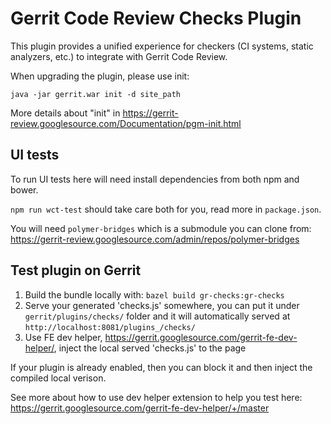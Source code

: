 # Gerrit Code Review Checks Plugin

This plugin provides a unified experience for checkers (CI systems, static
analyzers, etc.) to integrate with Gerrit Code Review.

When upgrading the plugin, please use init:

    java -jar gerrit.war init -d site_path

More details about "init" in https://gerrit-review.googlesource.com/Documentation/pgm-init.html

## UI tests

To run UI tests here will need install dependencies from both npm and bower.

`npm run wct-test` should take care both for you, read more in `package.json`.

You will need `polymer-bridges` which is a submodule you can clone from: https://gerrit-review.googlesource.com/admin/repos/polymer-bridges

## Test plugin on Gerrit

1. Build the bundle locally with: `bazel build gr-checks:gr-checks`
2. Serve your generated 'checks.js' somewhere, you can put it under `gerrit/plugins/checks/` folder and it will automatically served at `http://localhost:8081/plugins_/checks/`
3. Use FE dev helper, https://gerrit.googlesource.com/gerrit-fe-dev-helper/, inject the local served 'checks.js' to the page

If your plugin is already enabled, then you can block it and then inject the compiled local verison.

See more about how to use dev helper extension to help you test here: https://gerrit.googlesource.com/gerrit-fe-dev-helper/+/master